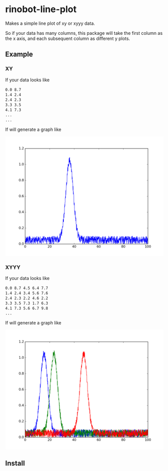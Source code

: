 # rinobot-line-plot

Makes a simple line plot of xy or xyyy data.

So if your data has many columns, this package will take  the
first column as the x axis, and each subsequent column as
different y plots.

## Example

### XY

If your data looks like

```
0.0 8.7
1.4 2.4
2.4 2.3
3.3 3.5
4.1 7.3
...
...
```

If will generate a graph like

![xy example plot](examples/xy.png)

### XYYY

If your data looks like

```
0.0 8.7 4.5 6.4 7.7
1.4 2.4 3.4 5.6 7.6
2.4 2.3 2.2 4.6 2.2
3.3 3.5 7.3 1.7 6.3
4.1 7.3 5.6 6.7 9.8
...
```

If will generate a graph like

![xyyy example plot](examples/xyyy.png)


## Install
